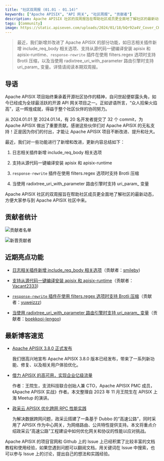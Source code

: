 ```yaml
---
title: "社区双周报 (01.01 - 01.14)"
keywords: ["Apache APISIX", "API 网关", "社区周报", "贡献者"]
description: Apache APISIX 社区的双周报旨在帮助社区成员更全面地了解社区的最新动态，方便大家参与到 Apache APISIX 社区中来。
tags: [Community]
image: https://static.apiseven.com/uploads/2024/01/18/bQr92a4V_Cover_CHN.png
---
```

> 最近，我们新增并改进了 Apache APISIX 的部分功能，如日志相关插件新增 include_req_body 相关选项、支持从源代码一键编译安装 apisix 和 apisix-runtime、`response-rewrite` 插件在使用 filters.regex 选项时支持 Brotli 压缩，以及当使用 radixtree_uri_with_parameter 路由引擎时支持 uri_param_ 变量。详情请阅读本期双周报。
<!--truncate-->
## 导语

Apache APISIX 项目始终秉承着开源社区协作的精神，自问世起便崭露头角，如今已经成为全球最活跃的开源 API 网关项目之一。正如谚语所言，“众人拾柴火焰高”，这一辉煌成就，得益于整个社区伙伴的协同努力。

从 2024.01.01 至 2024.01.14，有 20 名开发者提交了 32 个 commit，为 Apache APISIX 做出了重要贡献。感谢这些伙伴们对 Apache APISIX 的无私支持！正是因为你们的付出，才能让 Apache APISIX 项目不断改进、提升和壮大。

最近，我们对一些功能进行了新增和改进，更新内容总结如下：

1. 日志相关插件新增 include_req_body 相关选项

2. 支持从源代码一键编译安装 apisix 和 apisix-runtime

3. `response-rewrite` 插件在使用 filters.regex 选项时支持 Brotli 压缩

4. 当使用 radixtree_uri_with_parameter 路由引擎时支持 uri_param_ 变量

Apache APISIX 社区的双周报旨在帮助社区成员更全面地了解社区的最新动态，方便大家参与到 Apache APISIX 社区中来。

## 贡献者统计

![贡献者名单](https://static.apiseven.com/uploads/2024/01/18/2DEKfgEm_List_Cons.png)

![新晋贡献者](https://static.apiseven.com/uploads/2024/01/18/XLn0OLo4_List_New.png)

## 近期亮点功能

- [日志相关插件新增 include_req_body 相关选项](https://github.com/apache/apisix/pull/10738)（贡献者：[smileby](https://github.com/smileby))

- [支持从源代码一键编译安装 apisix 和 apisix-runtime](https://github.com/apache/apisix/pull/10729)（贡献者：[Vacant2333](https://github.com/Vacant2333))

- [`response-rewrite` 插件在使用 filters.regex 选项时支持 Brotli 压缩](https://github.com/apache/apisix/pull/10733)（贡献者：[yuweizzz](https://github.com/yuweizzz))

- [当使用 radixtree_uri_with_parameter 路由引擎时支持 uri_param_ 变量](https://github.com/apache/apisix/pull/10645)（贡献者：[boekkooi-lengoo](https://github.com/boekkooi-lengoo))

## 最新博客速览

- [Apache APISIX 3.8.0 正式发布](https://apisix.apache.org/zh/blog/2024/01/15/release-apache-apisix-3.8.0/)

  我们很高兴地宣布 Apache APISIX 3.8.0 版本已经发布，带来了一系列新功能、修复、以及相关用户体验优化。

- [借力 APISIX 的高可用，实现企业亿级流量](https://apisix.apache.org/zh/blog/2023/12/15/high-availability-of-apisix-and-api7/)

  作者：王院生，支流科技联合创始人兼 CTO，Apache APISIX PMC 成员，《Apache APISIX 实战》作者。本文整理自 2023 年 11 月王院生在 APISIX 上海 Meetup 的演讲。

- [政采云 APISIX 优化跨网 RPC 性能实践](https://apisix.apache.org/zh/blog/2023/12/08/zhengcaiyun-uses-apisix/)

  为解决数据跨网问题，政采云搭建了一条基于 Dubbo 的“高速公路”，同时采用了 APISIX 作为中心网关，为网络路由、公共特性提供支持。本文将重点介绍政采云“高速公路”工程建设中如何优化网关和协议的性能以应对挑战。

Apache APISIX 的项目官网和 Github 上的 Issue 上已经积累了比较丰富的文档教程和使用经验，如果您遇到问题可以翻阅文档，用关键词在 Issue 中搜索，也可以参与 Issue 上的讨论，提出自己的想法和实践经验。
